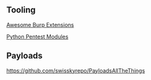 ## Tooling

[Awesome Burp Extensions](https://github.com/snoopysecurity/awesome-burp-extensions/blob/master/README.md)

[Python Pentest Modules](https://github.com/dloss/python-pentest-tools)



## Payloads
https://github.com/swisskyrepo/PayloadsAllTheThings
